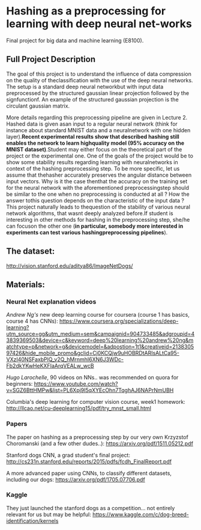 # Hashing as a preprocessing for learning with deep neural net-works

Final project for big data and machine learning (E8100). 

## Full Project Description

The  goal  of  this  project  is  to  understand  the  influence  of  data  compression  on  the  quality  of  theclassification with the use of the deep neural networks.  The setup is a standard deep neural networkbut with input data preprocessed by the structured gaussian linear projection followed by the signfunctionf.  An example of the structured gaussian projection is the circulant gaussian matrix.

More details regarding this preprocessing pipeline are given in Lecture 2.  Hashed data is given asan input to a regular neural network (think for instance about standard MNIST data and a neuralnetwork with one hidden layer).**Recent experimental results show that described hashing still enables the network to learn highquality model (95% accuracy on the MNIST dataset)**.Student may either focus on the theoretical part of the project or the experimental one.  One of the goals of the project would be to show some stability results regarding learning with neuralnetworks in context of the hashing preprocessing step.  To be more specific, let us assume that thehasher  accurately  preserves  the  angular  distance  between  input  vectors.   Why  is  it  the  case  thenthat the accuracy on the training set for the neural network with the aforementioned preprocessingstep should be similar to the one when no preprocessing is conducted at all ?  How the answer tothis question depends on the characteristic of the input data ?  This project naturally leads to thequestion of the stability of various neural network algorithms,  that wasnt deeply analyzed before.If student is interesting in other methods for hashing in the preprocessing step,  she/he can focuson the other one (**in particular, somebody more interested in experiments can test various hashingpreprocessing pipelines**).

## The dataset:

http://vision.stanford.edu/aditya86/ImageNetDogs/

## Materials:

### Neural Net explanation videos

*Andrew Ng's* new deep learning course for coursera (course 1 has basics, course 4 has CNNs):
https://www.coursera.org/specializations/deep-learning?utm_source=gg&utm_medium=sem&campaignid=904733485&adgroupid=43839369503&device=c&keyword=deep%20learning%20andrew%20ng&matchtype=p&network=g&devicemodel=&adpostion=1t1&creativeid=213830597426&hide_mobile_promo&gclid=Cj0KCQjw9uHOBRDtARIsALtCa95-VXzI40NSFaxbPlQ_v2Q_hMrnmhI6XN6J3WDc-Fb2dkYKwHeKXFIaArqVEALw_wcB 

*Hugo Larochelle*, 90 videos on NNs.. was recommended on quora for beginners:
https://www.youtube.com/watch?v=SGZ6BttHMPw&list=PL6Xpj9I5qXYEcOhn7TqghAJ6NAPrNmUBH

Columbia's deep learning for computer vision course, week1 homework:
http://llcao.net/cu-deeplearning15/pdf/try_mnst_small.html 

### Papers

The paper on hashing as a preprocessing step by our very own Krzyzstof Choromanski (and a few other dudes..):
https://arxiv.org/pdf/1511.05212.pdf

Stanford dogs CNN, a grad student's final project:
http://cs231n.stanford.edu/reports/2015/pdfs/fcdh_FinalReport.pdf 

A more advanced paper using CNNs, to classify different datasets, including our dogs:
https://arxiv.org/pdf/1705.07706.pdf

### Kaggle

They just launched the stanford dogs as a competition... not entirely relevant for us but may be helpful:
https://www.kaggle.com/c/dog-breed-identification/kernels

